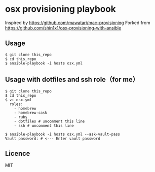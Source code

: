 # osx provisioning playbook
 
Inspired by https://github.com/mawatari/mac-provisioning
Forked from https://github.com/shin1x1/osx-provisioning-with-ansible
 
## Usage
 
```
$ git clone this_repo
$ cd this_repo
$ ansible-playbook -i hosts osx.yml
```
 
## Usage with dotfiles and ssh role（for me）

```
$ git clone this_repo
$ cd this_repo
$ vi osx.yml
  roles:
    - homebrew
    - homebrew-cask
    - ruby
    - dotfiles # uncomment this line
    - ssh # uncomment this line

$ ansible-playbook -i hosts osx.yml --ask-vault-pass
Vault password: # <--- Enter vault password
```

## Licence

MIT
